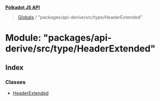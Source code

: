**[Polkadot JS API](../README.md)**

> [Globals](../globals.md) / "packages/api-derive/src/type/HeaderExtended"

# Module: "packages/api-derive/src/type/HeaderExtended"

## Index

### Classes

* [HeaderExtended](../classes/_packages_api_derive_src_type_headerextended_.headerextended.md)
